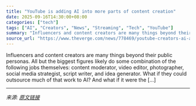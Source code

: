 ```yaml
---
title: "YouTube is adding AI into more parts of content creation"
date: 2025-09-16T14:30:00+08:00
categories: ["tech"]
tags: ["AI", "Creators", "News", "Streaming", "Tech", "YouTube"]
summary: "Influencers and content creators are many things beyond their public personas. All but the biggest figures likely do some combination of the following jobs themselves: content moderator, video editor,"
source_url: "https://www.theverge.com/news/778469/youtube-creators-ai-analytics-ask-studio-dubbing"
---
```


Influencers and content creators are many things beyond their public personas. All but the biggest figures likely do some combination of the following jobs themselves: content moderator, video editor, photographer, social media strategist, script writer, and idea generator. What if they could outsource much of that work to AI? And what if it were the [&#8230;]

---

*来源: [原文链接](https://www.theverge.com/news/778469/youtube-creators-ai-analytics-ask-studio-dubbing)*
